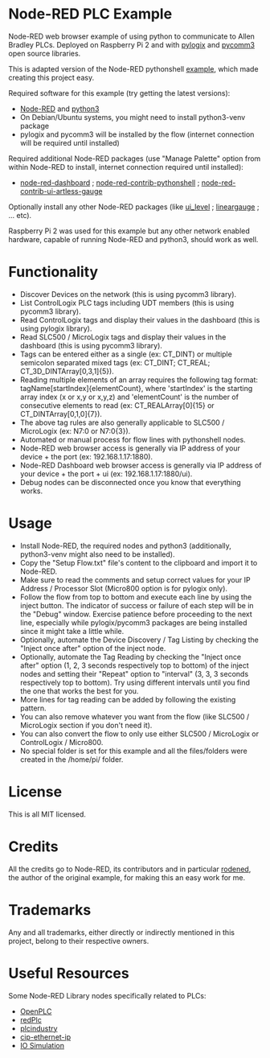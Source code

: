 # Node-RED PLC Example
Node-RED web browser example of using python to communicate to Allen Bradley PLCs. Deployed on Raspberry Pi 2 and with [pylogix](https://github.com/dmroeder/pylogix) and [pycomm3](https://github.com/ottowayi/pycomm3) open source libraries.

This is adapted version of the Node-RED pythonshell [example](https://flows.nodered.org/flow/778859ca2503db35ff0e12341508efef), which made creating this project easy.

Required software for this example (try getting the latest versions):
- [Node-RED](https://nodered.org) and [python3](https://www.python.org)
- On Debian/Ubuntu systems, you might need to install python3-venv package
- pylogix and pycomm3 will be installed by the flow (internet connection will be required until installed)

Required additional Node-RED packages (use "Manage Palette" option from within Node-RED to install, internet connection required until installed):
- [node-red-dashboard](https://flows.nodered.org/node/node-red-dashboard) ; [node-red-contrib-pythonshell](https://flows.nodered.org/node/node-red-contrib-pythonshell) ; [node-red-contrib-ui-artless-gauge](https://flows.nodered.org/node/node-red-contrib-ui-artless-gauge)

Optionally install any other Node-RED packages (like [ui_level](https://flows.nodered.org/node/node-red-contrib-ui-level) ; [lineargauge](https://flows.nodered.org/node/node-red-node-ui-lineargauge) ; ... etc).

Raspberry Pi 2 was used for this example but any other network enabled hardware, capable of running Node-RED and python3, should work as well.

# Functionality
- Discover Devices on the network (this is using pycomm3 library).
- List ControlLogix PLC tags including UDT members (this is using pycomm3 library).
- Read ControlLogix tags and display their values in the dashboard (this is using pylogix library).
- Read SLC500 / MicroLogix tags and display their values in the dashboard (this is using pycomm3 library).
- Tags can be entered either as a single (ex: CT_DINT) or multiple semicolon separated mixed tags (ex: CT_DINT; CT_REAL; CT_3D_DINTArray[0,3,1]{5}).
- Reading multiple elements of an array requires the following tag format: tagName[startIndex]{elementCount}, where 'startIndex' is the starting array index (x or x,y or x,y,z) and 'elementCount' is the number of consecutive elements to read (ex: CT_REALArray[0]{15} or CT_DINTArray[0,1,0]{7}).
- The above tag rules are also generally applicable to SLC500 / MicroLogix (ex: N7:0 or N7:0{3}).
- Automated or manual process for flow lines with pythonshell nodes.
- Node-RED web browser access is generally via IP address of your device + the port (ex: 192.168.1.17:1880).
- Node-RED Dashboard web browser access is generally via IP address of your device + the port + ui (ex: 192.168.1.17:1880/ui).
- Debug nodes can be disconnected once you know that everything works.

# Usage
- Install Node-RED, the required nodes and python3 (additionally, python3-venv might also need to be installed).
- Copy the "Setup Flow.txt" file's content to the clipboard and import it to Node-RED.
- Make sure to read the comments and setup correct values for your IP Address / Processor Slot (Micro800 option is for pylogix only).
- Follow the flow from top to bottom and execute each line by using the inject button. The indicator of success or failure of each step will be in the "Debug" window. Exercise patience before proceeding to the next line, especially while pylogix/pycomm3 packages are being installed since it might take a little while.
- Optionally, automate the Device Discovery / Tag Listing by checking the "Inject once after" option of the inject node.
- Optionally, automate the Tag Reading by checking the "Inject once after" option (1, 2, 3 seconds respectively top to bottom) of the inject nodes and setting their "Repeat" option to "interval" (3, 3, 3 seconds respectively top to bottom). Try using different intervals until you find the one that works the best for you.
- More lines for tag reading can be added by following the existing pattern.
- You can also remove whatever you want from the flow (like SLC500 / MicroLogix section if you don't need it).
- You can also convert the flow to only use either SLC500 / MicroLogix or ControlLogix / Micro800.
- No special folder is set for this example and all the files/folders were created in the /home/pi/ folder.

# License
This is all MIT licensed.

# Credits
All the credits go to Node-RED, its contributors and in particular [rodened](https://flows.nodered.org/user/rodened), the author of the original example, for making this an easy work for me.

# Trademarks
Any and all trademarks, either directly or indirectly mentioned in this project, belong to their respective owners.

# Useful Resources
Some Node-RED Library nodes specifically related to PLCs:
- [OpenPLC](https://flows.nodered.org/node/node-red-contrib-openplc)
- [redPlc](https://flows.nodered.org/node/node-red-contrib-redplc)
- [plcindustry](https://flows.nodered.org/node/plcindustry)
- [cip-ethernet-ip](https://flows.nodered.org/node/node-red-contrib-cip-ethernet-ip)
- [IO Simulation](https://flows.nodered.org/flow/eb24c4815ed772c244836dbbebd8e9d5)
